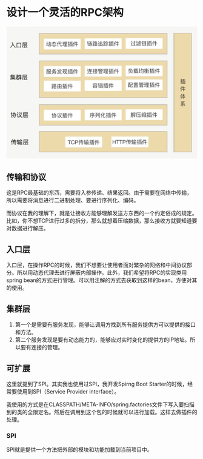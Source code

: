 # 设计一个灵活的RPC架构
![image](./rpc-structure.png)

## 传输和协议
这是RPC最基础的东西，需要将入参传递、结果返回。由于需要在网络中传输，所以需要将消息进行二进制处理、要进行序列化、编码。

而协议在我的理解下，就是让接收方能够理解发送方东西的一个约定俗成的规定。比如，你不想TCP进行过多的拆分，那么就想着压缩数据，那么接收方就要知道要对数据进行解压。

## 入口层
入口层，在操作RPC的时候，我们不想要让使用者面对繁杂的网络和中间协议部分。所以用动态代理去进行屏蔽内部操作。此外，我们希望将RPC的实现类用spring bean的方式进行管理。可以用注解的方式去获取到这样的bean，方便对其的使用。

## 集群层
1. 第一个是需要有服务发现，能够让调用方找到所有服务提供方可以提供的接口和方法。
2. 第二个服务发现是要有动态能力的，能够应对实时变化的提供方的IP地址。所以要有连接的管理。

## 可扩展
这里就提到了SPI。其实我也使用过SPI，我开发Spirng Boot Starter的时候，经常要使用到SPI（Service Provider interface）。

我使用的方式是在CLASSPATH/META-INFO/spring.factories文件下写入要扫描到的类的全限定名。然后在调用到这个包的时候就可以进行加载。这样去做插件的处理。

### SPI
SPI就是提供一个方法把外部的模块和功能加载到当前项目中。
